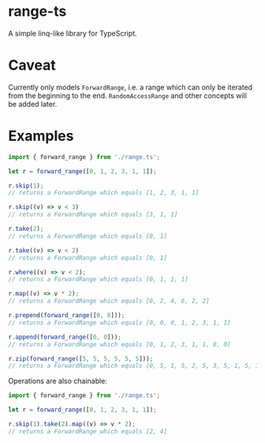 # range-ts

A simple linq-like library for TypeScript.

# Caveat

Currently only models `ForwardRange`, i.e. a range which can only be iterated from the beginning to the end.
`RandomAccessRange` and other concepts will be added later.

# Examples

```ts
import { forward_range } from './range.ts';

let r = forward_range([0, 1, 2, 3, 1, 1]);

r.skip(1);
// returns a ForwardRange which equals [1, 2, 3, 1, 1]

r.skip((v) => v < 3)
// returns a ForwardRange which equals [3, 1, 1]

r.take(2);
// returns a ForwardRange which equals [0, 1]

r.take((v) => v < 2)
// returns a ForwardRange which equals [0, 1]

r.where((v) => v < 2);
// returns a ForwardRange which equals [0, 1, 1, 1]

r.map((v) => v * 2);
// returns a ForwardRange which equals [0, 2, 4, 6, 2, 2]

r.prepend(forward_range([0, 0]));
// returns a ForwardRange which equals [0, 0, 0, 1, 2, 3, 1, 1]

r.append(forward_range([0, 0]));
// returns a ForwardRange which equals [0, 1, 2, 3, 1, 1, 0, 0]

r.zip(forward_range([5, 5, 5, 5, 5, 5]));
// returns a ForwardRange which equals [0, 5, 1, 5, 2, 5, 3, 5, 1, 5, 1, 5]
```

Operations are also chainable:

```ts
import { forward_range } from './range.ts';

let r = forward_range([0, 1, 2, 3, 1, 1]);

r.skip(1).take(2).map((v) => v * 2);
// returns a ForwardRange which equals [2, 4]
```

